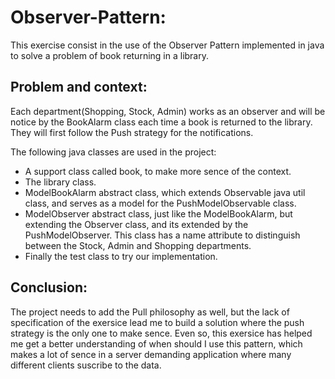 # Observer-Pattern:
This exercise consist in the use of the Observer Pattern implemented in java to solve a problem of book returning in a library.   
  
## Problem and context:
Each department(Shopping, Stock, Admin) works as an observer and will be notice by the BookAlarm class each time a book is returned to the library. They will first follow the Push strategy for the notifications.  
  
The following java classes are used in the project:  
* A support class called book, to make more sence of the context.
* The library class.
* ModelBookAlarm abstract class, which extends Observable java util class, and serves as a model for the PushModelObservable class.  
* ModelObserver abstract class, just like the ModelBookAlarm, but extending the Observer class, and its extended by the PushModelObserver. This class has a name attribute to distinguish between the Stock, Admin and Shopping departments.  
* Finally the test class to try our implementation.

## Conclusion:
The project needs to add the Pull philosophy as well, but the lack of specification of the exersice lead me to build a solution where the push strategy is the only one to make sence. Even so, this exersice has helped me get a better understanding of when should I use this pattern, which makes a lot of sence in a server demanding application where many different clients suscribe to the data.  

